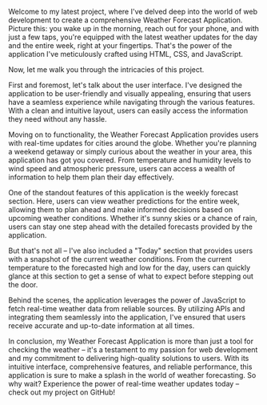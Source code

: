 Welcome to my latest project, where I've delved deep into the world of web development to create a comprehensive Weather Forecast Application. Picture this: you wake up in the morning, reach out for your phone, and with just a few taps, you're equipped with the latest weather updates for the day and the entire week, right at your fingertips. That's the power of the application I've meticulously crafted using HTML, CSS, and JavaScript.

Now, let me walk you through the intricacies of this project.

First and foremost, let's talk about the user interface. I've designed the application to be user-friendly and visually appealing, ensuring that users have a seamless experience while navigating through the various features. With a clean and intuitive layout, users can easily access the information they need without any hassle.

Moving on to functionality, the Weather Forecast Application provides users with real-time updates for cities around the globe. Whether you're planning a weekend getaway or simply curious about the weather in your area, this application has got you covered. From temperature and humidity levels to wind speed and atmospheric pressure, users can access a wealth of information to help them plan their day effectively.

One of the standout features of this application is the weekly forecast section. Here, users can view weather predictions for the entire week, allowing them to plan ahead and make informed decisions based on upcoming weather conditions. Whether it's sunny skies or a chance of rain, users can stay one step ahead with the detailed forecasts provided by the application.

But that's not all – I've also included a "Today" section that provides users with a snapshot of the current weather conditions. From the current temperature to the forecasted high and low for the day, users can quickly glance at this section to get a sense of what to expect before stepping out the door.

Behind the scenes, the application leverages the power of JavaScript to fetch real-time weather data from reliable sources. By utilizing APIs and integrating them seamlessly into the application, I've ensured that users receive accurate and up-to-date information at all times.

In conclusion, my Weather Forecast Application is more than just a tool for checking the weather – it's a testament to my passion for web development and my commitment to delivering high-quality solutions to users. With its intuitive interface, comprehensive features, and reliable performance, this application is sure to make a splash in the world of weather forecasting. So why wait? Experience the power of real-time weather updates today – check out my project on GitHub!




